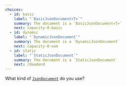 ```yaml
---
choices:
  - id: basic
    label: "`BasicJsonDocument<T>`"
    summary: The document is a `BasicJsonDocument<T>`
    next: capacity-0-basic
  - id: dynamic
    label: "`DynamicJsonDocument`"
    summary: The document is a `DynamicJsonDocument`
    next: capacity-0-oom
  - id: static
    label: "`StaticJsonDocument`"
    summary: The document is a `StaticJsonDocument`
    next: /deadend
--- 
```


What kind of [`JsonDocument`](/v6/api/jsondocument/) do you use?